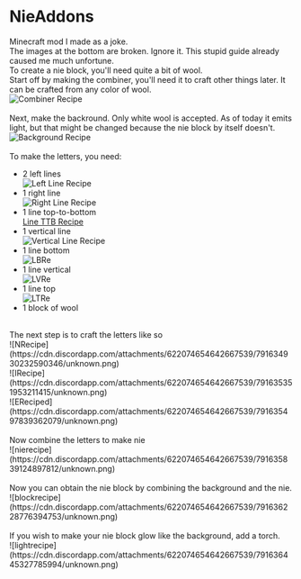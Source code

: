 # NieAddons
Minecraft mod I made as a joke.<br>
The images at the bottom are broken. Ignore it. This stupid guide already caused me much unfortune. <br>
To create a nie block, you'll need quite a bit of wool. <br>
Start off by making the combiner, you'll need it to craft other things later. It can be crafted from any color of wool. <br>
![Combiner Recipe](https://cdn.discordapp.com/attachments/622074654642667539/791631206973833216/unknown.png) <br><br>
Next, make the backround. Only white wool is accepted. As of today it emits light, but that might be changed because the nie block by itself doesn't.<br>
![Background Recipe](https://cdn.discordapp.com/attachments/622074654642667539/791632459359322140/unknown.png) <br><br>
To make the letters, you need: <br>
  - 2 left lines <br>
  ![Left Line Recipe](https://cdn.discordapp.com/attachments/622074654642667539/791632940001919026/unknown.png) <br>
  - 1 right line <br>
  ![Right Line Recipe](https://cdn.discordapp.com/attachments/622074654642667539/791633151432720414/unknown.png) <br>
  - 1 line top-to-bottom <br>
  [Line TTB Recipe](https://cdn.discordapp.com/attachments/622074654642667539/791633536783482940/unknown.png) <br>
  - 1 vertical line <br>
  ![Vertical Line Recipe](https://cdn.discordapp.com/attachments/622074654642667539/791633733140480020/unknown.png) <br>
  - 1 line bottom <br>
  ![LBRe](https://cdn.discordapp.com/attachments/622074654642667539/791634128192929832/unknown.png) <br>
  - 1 line vertical <br>
  ![LVRe](https://cdn.discordapp.com/attachments/622074654642667539/791634304094437426/unknown.png) <br>
  - 1 line top <br>
  ![LTRe](https://cdn.discordapp.com/attachments/622074654642667539/791634546499125268/unknown.png) <br>
  - 1 block of wool <br>
<br>
The next step is to craft the letters like so <br>
![NRecipe](https://cdn.discordapp.com/attachments/622074654642667539/791634930232590346/unknown.png) <br>
![IRecipe](https://cdn.discordapp.com/attachments/622074654642667539/791635351953211415/unknown.png) <br>
![EReciped](https://cdn.discordapp.com/attachments/622074654642667539/791635497839362079/unknown.png) <br><br>
Now combine the letters to make nie <br>
![nierecipe](https://cdn.discordapp.com/attachments/622074654642667539/791635839124897812/unknown.png) <br><br>
Now you can obtain the nie block by combining the background and the nie. <br>
![blockrecipe](https://cdn.discordapp.com/attachments/622074654642667539/791636228776394753/unknown.png) <br><br>
If you wish to make your nie block glow like the background, add a torch. <br>
![lightrecipe](https://cdn.discordapp.com/attachments/622074654642667539/791636445327785994/unknown.png)
